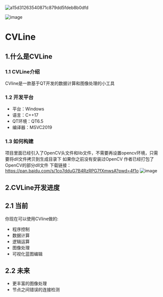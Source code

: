 ![a15d31263540871c879dd5fdeb8b0dfd](https://github.com/CinXiao/CVLine/assets/54227677/fbbb20bd-e0ec-4e7d-a20d-ce9a5e079fd0)

![image](https://github.com/CinXiao/CVLine/assets/54227677/619593a9-d89c-4710-8476-2c5290a2e365)


#  CVLine
## 1.什么是CVLine
### 1.1 CVLine介绍
CVline是一款基于QT开发的数据计算和图像处理的小工具
### 1.2 开发平台
- 平台：Windows
- 语言：C++17
- QT环境：QT6.5
- 编译器：MSVC2019
### 1.3 如何构建
项目里面已经引入了OpenCV头文件和lib文件，不需要再设置opencv环境，只需要将dll文件拷贝到生成目录下
如果你之前没有安装过OpenCV 作者已经打包了OpenCV的部分dll文件 下载链接：https://pan.baidu.com/s/1co7dduG7B4RzRPG7fXmwsA?pwd=4f1o
![image](https://github.com/CinXiao/CVLine/assets/54227677/50817c49-ae25-4e8b-829c-d23436bde659)


## 2.CVLine开发进度
## 2.1 当前
你现在可以使用CVline做的:
- 程序控制
- 数据计算
- 逻辑运算
- 图像处理
- 可视化蓝图编辑

## 2.2 未来
- 更丰富的图像处理
- 节点之间错误的连接检测
